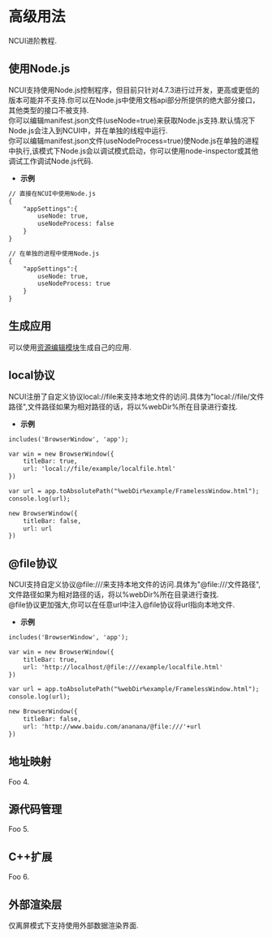 # 高级用法

  NCUI进阶教程.
  
## 使用Node.js &nbsp;
  NCUI支持使用Node.js控制程序，但目前只针对4.7.3进行过开发，更高或更低的版本可能并不支持.你可以在Node.js中使用文档api部分所提供的绝大部分接口，其他类型的接口不被支持.<br>你可以编辑manifest.json文件(useNode=true)来获取Node.js支持.默认情况下Node.js会注入到NCUI中，并在单独的线程中运行.<br>你可以编辑manifest.json文件(useNodeProcess=true)使Node.js在单独的进程中执行,该模式下Node.js会以调试模式启动，你可以使用node-inspector或其他调试工作调试Node.js代码.
  
* **示例**

```html
// 直接在NCUI中使用Node.js
{
    "appSettings":{
        useNode: true,
        useNodeProcess: false
    }
}

// 在单独的进程中使用Node.js
{
    "appSettings":{
        useNode: true,
        useNodeProcess: true
    }
}

```


<div class="adoc" id="div_使用Node.js"></div>


## 生成应用 &nbsp;
  可以使用<a href="#extend/extendrcedit">资源编辑模块</a>生成自己的应用.
  


<div class="adoc" id="div_生成应用"></div>


## local协议 &nbsp;
  NCUI注册了自定义协议local://file来支持本地文件的访问.具体为"local://file/文件路径",文件路径如果为相对路径的话，将以%webDir%所在目录进行查找.
  
* **示例**

```html
includes('BrowserWindow', 'app');

var win = new BrowserWindow({
    titleBar: true,
    url: 'local://file/example/localfile.html'
})

var url = app.toAbsolutePath("%webDir%example/FramelessWindow.html");
console.log(url);

new BrowserWindow({
    titleBar: false,
    url: url
})

```


<div class="adoc" id="div_local协议"></div>


## @file协议 &nbsp;
  NCUI支持自定义协议@file:///来支持本地文件的访问.具体为"@file:///文件路径",文件路径如果为相对路径的话，将以%webDir%所在目录进行查找.<br>@file协议更加强大,你可以在任意url中注入@file协议将url指向本地文件.
  
* **示例**

```html
includes('BrowserWindow', 'app');

var win = new BrowserWindow({
    titleBar: true,
    url: 'http://localhost/@file:///example/localfile.html'
})

var url = app.toAbsolutePath("%webDir%example/FramelessWindow.html");
console.log(url);

new BrowserWindow({
    titleBar: false,
    url: 'http://www.baidu.com/ananana/@file:///'+url
})

```


<div class="adoc" id="div_@file协议"></div>


## 地址映射 &nbsp;
  Foo 4.
  


<div class="adoc" id="div_地址映射"></div>


## 源代码管理 &nbsp;
  Foo 5.
  


<div class="adoc" id="div_源代码管理"></div>


## C++扩展 &nbsp;
  Foo 6.
  


<div class="adoc" id="div_C++扩展"></div>


## 外部渲染层 &nbsp;
  仅离屏模式下支持使用外部数据渲染界面.
  
